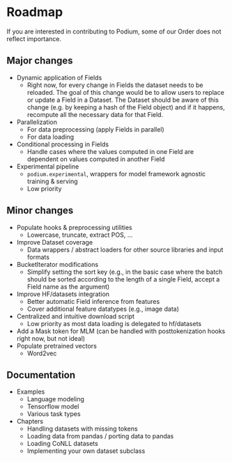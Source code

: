 # Roadmap

If you are interested in contributing to Podium, some of our 
Order does not reflect importance.

## Major changes

- Dynamic application of Fields
  - Right now, for every change in Fields the dataset needs to be reloaded. The goal of this change would be to allow users to replace or update a Field in a Dataset. The Dataset should be aware of this change (e.g. by keeping a hash of the Field object) and if it happens, recompute all the necessary data for that Field.
- Parallelization
  - For data preprocessing (apply Fields in parallel)
  - For data loading
- Conditional processing in Fields
  - Handle cases where the values computed in one Field are dependent on values computed in another Field
- Experimental pipeline
  - `podium.experimental`, wrappers for model framework agnostic training & serving
  - Low priority 

## Minor changes

- Populate hooks & preprocessing utilities
  - Lowercase, truncate, extract POS, ...
- Improve Dataset coverage
  - Data wrappers / abstract loaders for other source libraries and input formats
- BucketIterator modifications
  - Simplify setting the sort key (e.g., in the basic case  where the batch should be sorted according to the length of a single Field, accept a Field name as the argument)
- Improve HF/datasets integration
  - Better automatic Field inference from features
  - Cover additional feature datatypes (e.g., image data)
- Centralized and intuitive download script
  - Low priority as most data loading is delegated to hf/datasets
- Add a Mask token for MLM (can be handled with posttokenization hooks right now, but not ideal)
- Populate pretrained vectors
  - Word2vec

## Documentation

- Examples
  - Language modeling
  - Tensorflow model
  - Various task types
- Chapters
  - Handling datasets with missing tokens
  - Loading data from pandas / porting data to pandas
  - Loading CoNLL datasets
  - Implementing your own dataset subclass
